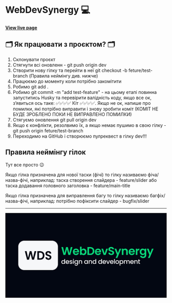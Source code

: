 # WebDevSynergy 💻

**[View live page](https://webdevsynergy.com.ua)**

## 🗂️ Як працювати з проєктом? 🗂️

1. Склонувати проєкт
2. Стягнути всі оновленн - git push origin dev
3. Створити нову гілку та перейти в неї git checkout -b feture/test-branch (Правила неймінгу див. нижче)
4. Працюємо до моменту коли потрібно закомітити
5. Робимо git add .
6. Робимо git commit -m "add test-feature" - на цьому етапі повинна запуститись Husky та перевірити валідність коду, якщо все ок, зʼявиться ось таке: ✅✅✅✅ Кіт  ✅✅✅✅. Якщо не ок, напише про помилки, які потрібно виправити і знову зробити коміт
(КОМІТ НЕ БУДЕ ЗРОБЛЕНО ПОКИ НЕ ВИПРАВЛЕНО ПОМИЛКИ)
7. Стягуємо оновлення git pull origin dev
8. Якщо є конфлікти, резолвимо їх, а якщо немає пушимо в свою гілку - git push origin feture/test-branch<br/>
9. Переходимо на GitHub і створюємо пулреквест в гілку dev!!!



## Правила неймінгу гілок

Тут все просто 😉

Якщо гілка призначена для нової таски (фічі) то гілку називаємо фіча/назва-фічі, наприклад: таска створення слайдера - feature/slider або таска додавання головного заголовка - feature/main-title<br/>


Якщо гілка призначена для виправлення багу то гілку називаємо багфіх/назва-фічі, наприклад: потрібно пофіксити слайдер - bugfix/slider

---
![Site image](./public/meta/og-image.jpg)
